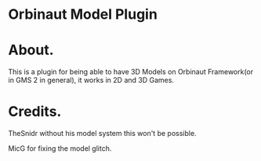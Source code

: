 # Orbinaut Model Plugin

# About.
This is a plugin for being able to have 3D Models on Orbinaut Framework(or in GMS 2 in general), it works in 2D and 3D Games.

# Credits.
TheSnidr without his model system this won't be possible.

MicG for fixing the model glitch.
